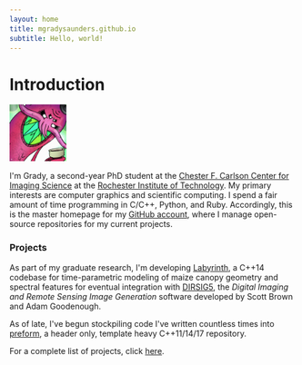 ```yaml
---
layout: home
title: mgradysaunders.github.io
subtitle: Hello, world! 
---
```


# Introduction

<img width="100px" height="100px" src="/assets/images/profile.png">

I'm Grady, a second-year PhD student at the [Chester F. Carlson 
Center for Imaging Science][1] at the [Rochester Institute of 
Technology][2]. My primary interests are computer graphics and scientific
computing. I spend a fair amount of time programming in C/C++, Python, and
Ruby. Accordingly, this is the master homepage for my [GitHub account][3],
where I manage open-source repositories for my current projects. 

[1]: https://www.cis.rit.edu/
[2]: https://rit.edu/
[3]: https://github.com/mgradysaunders/

### Projects

As part of my graduate research, I'm developing [Labyrinth][4], a C++14 
codebase for time-parametric modeling of maize canopy geometry and spectral
features for eventual integration with [DIRSIG5][5], the
_Digital Imaging and Remote Sensing Image Generation_ software developed
by Scott Brown and Adam Goodenough.

As of late, I've begun stockpiling code I've written countless 
times into [preform][6], a header only, template heavy C++11/14/17 
repository.

For a complete list of projects, click [here][7].

[4]: https://mgradysaunders.github.io/labyrinth
[5]: http://dirsig.org/
[6]: https://mgradysaunders.github.io/preform
[7]: https://github.com/mgradysaunders?tab=repositories

